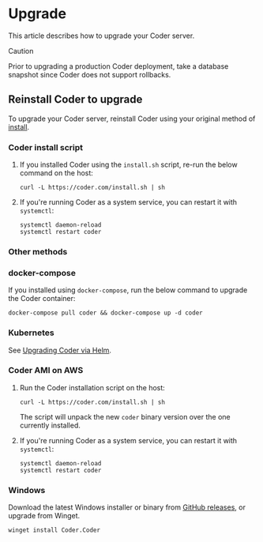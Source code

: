 # Upgrade

This article describes how to upgrade your Coder server.

> [!CAUTION]
> Prior to upgrading a production Coder deployment, take a database snapshot since
> Coder does not support rollbacks.

## Reinstall Coder to upgrade

To upgrade your Coder server, reinstall Coder using your original method
of [install](../install).

### Coder install script

1. If you installed Coder using the `install.sh` script, re-run the below command
   on the host:

   ```shell
   curl -L https://coder.com/install.sh | sh
   ```

1. If you're running Coder as a system service, you can restart it with `systemctl`:

   ```shell
   systemctl daemon-reload
   systemctl restart coder
   ```

### Other methods

<div class="tabs">

### docker-compose

If you installed using `docker-compose`, run the below command to upgrade the
Coder container:

```shell
docker-compose pull coder && docker-compose up -d coder
```

### Kubernetes

See
[Upgrading Coder via Helm](../install/kubernetes.md#upgrading-coder-via-helm).

### Coder AMI on AWS

1. Run the Coder installation script on the host:

   ```shell
   curl -L https://coder.com/install.sh | sh
   ```

   The script will unpack the new `coder` binary version over the one currently
   installed.

1. If you're running Coder as a system service, you can restart it with `systemctl`:

   ```shell
   systemctl daemon-reload
   systemctl restart coder
   ```

### Windows

Download the latest Windows installer or binary from
[GitHub releases](https://github.com/coder/coder/releases/latest), or upgrade
from Winget.

```pwsh
winget install Coder.Coder
```

</div>
